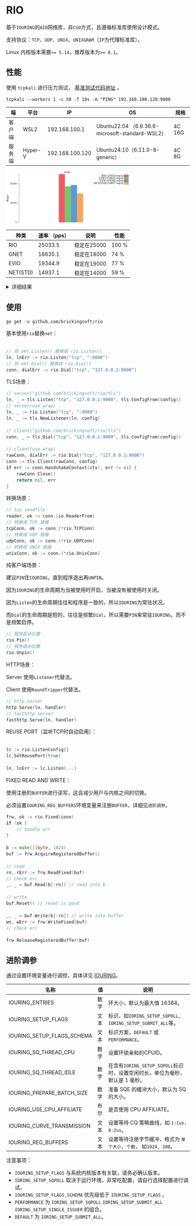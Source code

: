 # RIO

基于`IOURING`的`AIO`网络库，非`CGO`方式，且遵循标准库使用设计模式。

支持协议：`TCP`、`UDP`、`UNIX`、`UNIXGRAM`（`IP`为代理标准库）。

Linux 内核版本需要`>= 5.14`，推荐版本为`>= 6.1`。

## 性能

使用 `tcpkali` 进行压力测试，
[基准测试代码地址](https://github.com/brickingsoft/rio_examples/tree/main/benchmark) 。

```shell
tcpkali --workers 1 -c 50 -T 10s -m "PING" 192.168.100.120:9000
```

| 端   | 平台      | IP              | OS                                             | 规格     |
|-----|---------|-----------------|------------------------------------------------|--------|
| 客户端 | WSL2    | 192.168.100.1   | Ubuntu22.04 （6.6.36.6-microsoft-standard-WSL2） | 4C 16G |
| 服务端 | Hyper-V | 192.168.100.120 | Ubuntu24.10（6.11.0-8-generic）                  | 4C 8G  |


<img src="benchmark/tcpkali.png" width="336" height="144" border="0" alt="http benchmark">

| 种类       | 速率 （pps） | 说明       | 性能    |
|----------|----------|----------|-------|
| RIO      | 25033.5  | 稳定在25000 | 100 % |
| GNET     | 18635.1  | 稳定在18000 | 74 %  |
| EVIO     | 19344.9  | 稳定在19000 | 77 %  |
| NET(STD) | 14937.1  | 稳定在14000 | 59 %  |

<details>
<summary>详细结果</summary>

```text
------ RIO ------
Destination: [192.168.100.120]:9000
Interface eth0 address [192.168.100.1]:0
Using interface eth0 to connect to [192.168.100.120]:9000
Ramped up to 50 connections.
Total data sent:     265.5 MiB (278387192 bytes)
Total data received: 264.1 MiB (276937819 bytes)
Bandwidth per channel: 8.879⇅ Mbps (1109.8 kBps)
Aggregate bandwidth: 221.386↓, 222.544↑ Mbps
Packet rate estimate: 25033.5↓, 19456.6↑ (3↓, 31↑ TCP MSS/op)
Test duration: 10.0074 s.
```

```text
------ GNET ------
Destination: [192.168.100.120]:9000
Interface eth0 address [192.168.100.1]:0
Using interface eth0 to connect to [192.168.100.120]:9000
Ramped up to 50 connections.
Total data sent:     185.6 MiB (194641920 bytes)
Total data received: 183.8 MiB (192732708 bytes)
Bandwidth per channel: 6.074⇅ Mbps (759.3 kBps)
Aggregate bandwidth: 154.127↓, 155.654↑ Mbps
Packet rate estimate: 18635.1↓, 13607.3↑ (3↓, 45↑ TCP MSS/op)
Test duration: 10.0038 s.
```

```text
------ EVIO ------
Destination: [192.168.100.120]:9000
Interface eth0 address [192.168.100.1]:0
Using interface eth0 to connect to [192.168.100.120]:9000
Ramped up to 50 connections.
Total data sent:     183.4 MiB (192282624 bytes)
Total data received: 181.9 MiB (190755004 bytes)
Bandwidth per channel: 6.123⇅ Mbps (765.3 kBps)
Aggregate bandwidth: 152.457↓, 153.678↑ Mbps
Packet rate estimate: 19344.9↓, 13442.1↑ (3↓, 45↑ TCP MSS/op)
Test duration: 10.0096 s.
```

```text
------ NET ------
Destination: [192.168.100.120]:9000
Interface eth0 address [192.168.100.1]:0
Using interface eth0 to connect to [192.168.100.120]:9000
Ramped up to 50 connections.
Total data sent:     198.3 MiB (207945728 bytes)
Total data received: 196.6 MiB (206165284 bytes)
Bandwidth per channel: 6.623⇅ Mbps (827.9 kBps)
Aggregate bandwidth: 164.859↓, 166.282↑ Mbps
Packet rate estimate: 14937.1↓, 14506.0↑ (2↓, 45↑ TCP MSS/op)
Test duration: 10.0045 s.
```
</details>

## 使用

```shell
go get -u github.com/brickingsoft/rio
```

基本使用`rio`替换`net`：
```go

// 将 net.Listen() 替换成 rio.Listen() 
ln, lnErr := rio.Listen("tcp", ":9000")
// 将 net.Dial() 替换成 rio.Dial() 
conn, dialErr := rio.Dial("tcp", "127.0.0.1:9000")

```

TLS场景：
```go
// server("github.com/brickingsoft/rio/tls")
ln, _ = tls.Listen("tcp", "127.0.0.1:9000", tls.ConfigFrom(config))
// server(use wrap)
ln, _ := rio.Listen("tcp", ":9000")
ln, _ := tls.NewListener(ln, config)

// client("github.com/brickingsoft/rio/tls")
conn, _ = tls.Dial("tcp", "127.0.0.1:9000", tls.ConfigFrom(config))

// client(use wrap)
rawConn, dialErr := rio.Dial("tcp", "127.0.0.1:9000")
conn := tls.Client(rawConn, config)
if err := conn.HandshakeContext(ctx); err != nil {
	rawConn.Close()
	return nil, err
}
```

转换场景：
```go
// tcp sendfile
reader, ok := conn.(io.ReaderFrom)
// 转换成 TCP 链接 
tcpConn, ok := conn.(*rio.TCPConn)
// 转换成 UDP 链接
udpConn, ok := conn.(*rio.UDPConn)
// 转换成 UNIX 链接
unixConn, ok := conn.(*rio.UnixConn)
```

纯客户端场景：

建议`PIN`住`IOURING`，直到程序退出再`UNPIN`。

因为`IOURING`的生命周期为当被使用时开启，当被没有被使用时关闭。

因为`Listen`的生命周期往往和程序是一致的，所以`IOURING`为常驻状况。

而`Dial`的生命周期是短的，往往是频繁`Dial`，所以需要`PIN`来常驻`IOURING`，而不是频繁启停。
```go
// 程序启动位置
rio.Pin()
// 程序退出位置
rio.Unpin()
```

HTTP场景：

Server 使用`Listener`代替法。

Client 使用`RoundTripper`代替法。
```go
// http server
http.Serve(ln, handler)
// fasthttp server
fasthttp.Serve(ln, handler)
```

REUSE PORT（监听TCP时自动启用）：

```go

lc := rio.ListenConfig{}
lc.SetReusePort(true)

ln, lnErr := lc.Listen(...)

```

FIXED READ AND WRITE：

使用注册的`BUFFER`进行读写，这会减少用户与内核之间的切换。

必须设置`IOURING_REG_BUFFERS`环境变量来注册`BUFFER`，详细见`进阶调参`。


```go
frw, ok := rio.Fixed(conn)
if !ok {
	// handle err
}

b := make([]byte, 1024)
buf := frw.AcquireRegisteredBuffer()

// read
rn, rErr := frw.ReadFixed(buf)
// check err
_, _ = buf.Read(b[:rn]) // read into b

// write
buf.Reset() // reset is good

_, _ = buf.Write(b[:rn]) // write into buffer
wn, wErr := frw.WriteFixed(buf)
// check err

frw.ReleaseRegisteredBuffer(buf)

```

## 进阶调参
通过设置环境变量进行调控，具体详见 [IOURING](https://man7.org/linux/man-pages/man2/io_uring_setup.2.html)。

| 名称                         | 值  | 说明                                                   |
|----------------------------|----|------------------------------------------------------|
| IOURING_ENTRIES            | 数字 | 环大小，默认为最大值 16384。                                    |
| IOURING_SETUP_FLAGS        | 文本 | 标识，如`IORING_SETUP_SQPOLL, IORING_SETUP_SUBMIT_ALL`等。 |
| IOURING_SETUP_FLAGS_SCHEMA | 文本 | 标识方案，`DEFAULT` 或 `PERFORMANCE`。                      |
| IOURING_SQ_THREAD_CPU      | 数字 | 设置环锁亲和的CPUID。                                        |
| IOURING_SQ_THREAD_IDLE     | 数字 | 在含有`IORING_SETUP_SQPOLL`标识时，设置空闲时长，单位为毫秒，默认是 1 毫秒。   |
| IOURING_PREPARE_BATCH_SIZE | 数字 | 准备 SQE 的缓冲大小，默认为 SQ 的大小。                             |
| IOURING_USE_CPU_AFFILIATE  | 布尔 | 是否使用 CPU AFFILIATE。                                  |
| IOURING_CURVE_TRANSMISSION | 文本 | 设置等待 CQ 策略曲线，如 `1:1us, 8:2us`。                       |
| IOURING_REG_BUFFERS        | 文本 | 设置等待注册字节缓冲，格式为 `单个大小, 个数`， 如`1024, 100`。             |

注意事项：
* `IOURING_SETUP_FLAGS` 与系统内核版本有关联，请务必确认版本。
* `IORING_SETUP_SQPOLL` 取决于运行环境，非常吃配置，请自行选择配置进行调试。
* `IOURING_SETUP_FLAGS_SCHEMA` 优先级低于 `IOURING_SETUP_FLAGS` 。
* `PERFORMANCE` 为 `IORING_SETUP_SQPOLL` `IORING_SETUP_SUBMIT_ALL` `IORING_SETUP_SINGLE_ISSUER` 的组合。
* `DEFAULT` 为 `IORING_SETUP_SUBMIT_ALL`。



